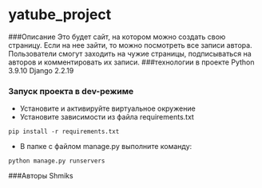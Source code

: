 # yatube_project
###Описание
Это будет сайт, на котором можно создать свою страницу. 
Если на нее зайти, то можно посмотреть все записи автора.
Пользователи смогут заходить на чужие страницы, 
подписываться на авторов и комментировать их записи.
###технологии в проекте
Python 3.9.10
Django 2.2.19
### Запуск проекта в dev-режиме
- Установите и активируйте виртуальное окружение
- Установите зависимости из файла requirements.txt
```
pip install -r requirements.txt
``` 
- В папке с файлом manage.py выполните команду:
```
python manage.py runservers
```
###Авторы
Shmiks